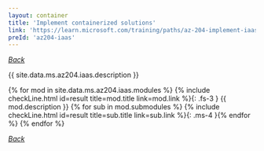 ```yaml
---
layout: container
title: 'Implement containerized solutions'
link: 'https://learn.microsoft.com/training/paths/az-204-implement-iaas-solutions/'
preId: 'az204-iaas'
---
```

[_Back_](.)

{{ site.data.ms.az204.iaas.description }}

<!-- {% assign counter = 0 %} {% assign result = page.preIds | append: "-" | append: counter %} -->
{% for mod in site.data.ms.az204.iaas.modules %}<!-- {% assign counter = counter | plus: 1 %}{% assign result = page.preIds | append: "-" | append: counter %} -->
{% include checkLine.html id=result title=mod.title link=mod.link %}{: .fs-3 }
<span class="ms-4">{{ mod.description }}</span>
{% for sub in mod.submodules %}<!-- {% assign counter = counter | plus: 1 %}{% assign result = page.preIds | append: "-" | append: counter %} -->
{% include checkLine.html id=result title=sub.title link=sub.link %}{: .ms-4 }{% endfor %}
{% endfor %}

[_Back_](.)